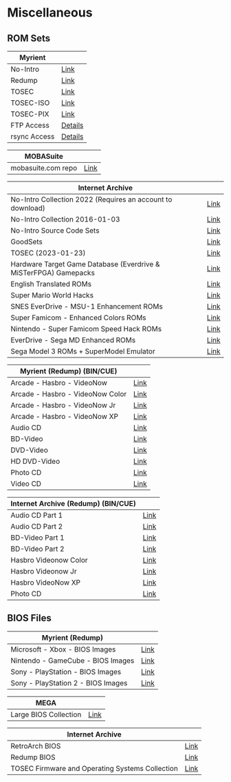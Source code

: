# Miscellaneous

## **ROM Sets**

|**Myrient**||
| ------ | ------ |
| No-Intro | [Link](https://myrient.erista.me/files/No-Intro/) |
| Redump | [Link](https://myrient.erista.me/files/Redump/) |
| TOSEC | [Link](https://myrient.erista.me/files/TOSEC/) |
| TOSEC-ISO | [Link](https://myrient.erista.me/files/TOSEC-ISO/) |
| TOSEC-PIX | [Link](https://myrient.erista.me/files/TOSEC-PIX/) |
| FTP Access | [Details](https://myrient.erista.me/ftp/) |
| rsync Access | [Details](https://myrient.erista.me/rsync/) |

|**MOBASuite**||
| ------ | ------ |
| mobasuite.com repo | [Link](http://81.234.103.195/) |

|**Internet Archive**||
| ------ | ------ |
| No-Intro Collection 2022 (Requires an account to download) | [Link](https://archive.org/download/no-intro_romsets/no-intro%20romsets/) |
| No-Intro Collection 2016-01-03 | [Link](https://archive.org/download/No-Intro-Collection_2016-01-03_Fixed) |
| No-Intro Source Code Sets | [Link](https://archive.org/download/ni-sc/ni-sc/) |
| GoodSets | [Link](https://archive.org/details/@gudset) |
| TOSEC (2023-01-23) | [Link](hhttps://archive.org/download/tosec-main) |
| Hardware Target Game Database (Everdrive & MiSTerFPGA) Gamepacks | [Link](https://archive.org/download/htgdb-gamepacks) |
| English Translated ROMs | [Link](https://archive.org/download/En-ROMs/En-ROMs/) |
| Super Mario World Hacks | [Link](https://archive.org/download/super-mario-world-hacks) |
| SNES EverDrive - MSU-1 Enhancement ROMs | [Link](https://archive.org/download/nintendo-super-famicom-msu1/ROMs/Nintendo%20-%20Super%20Famicom%20-%20MSU1/) |
| Super Famicom - Enhanced Colors ROMs | [Link](https://archive.org/download/super-famicom-enhanced-colors/ROMs/) |
| Nintendo - Super Famicom Speed Hack ROMs | [Link](https://archive.org/download/sfc-speedhacks/ROMs/) |
| EverDrive - Sega MD Enhanced ROMs | [Link](https://archive.org/download/SegaMD-Enhanced-ROMs/ROMs/) |
| Sega Model 3 ROMs + SuperModel Emulator | [Link](https://archive.org/download/segamodel3/model3/) |

|**Myrient (Redump) (BIN/CUE)**||
| ------ | ------ |
| Arcade - Hasbro - VideoNow | [Link](https://myrient.erista.me/files/Redump/Arcade%20-%20Hasbro%20-%20VideoNow/) |
| Arcade - Hasbro - VideoNow Color | [Link](https://myrient.erista.me/files/Redump/Arcade%20-%20Hasbro%20-%20VideoNow%20Color/) |
| Arcade - Hasbro - VideoNow Jr | [Link](https://myrient.erista.me/files/Redump/Arcade%20-%20Hasbro%20-%20VideoNow%20Jr/) |
| Arcade - Hasbro - VideoNow XP | [Link](https://myrient.erista.me/files/Redump/Arcade%20-%20Hasbro%20-%20VideoNow%20XP/) |
| Audio CD | [Link](https://myrient.erista.me/files/Redump/Audio%20CD/) |
| BD-Video | [Link](https://myrient.erista.me/files/Redump/BD-Video/) |
| DVD-Video | [Link](https://myrient.erista.me/files/Redump/DVD-Video/) |
| HD DVD-Video | [Link](https://myrient.erista.me/files/Redump/HD%20DVD-Video/) |
| Photo CD | [Link](https://myrient.erista.me/files/Redump/Photo%20CD/) |
| Video CD | [Link](https://myrient.erista.me/files/Redump/Video%20CD/) |

|**Internet Archive (Redump) (BIN/CUE)**||
| ------ | ------ |
| Audio CD Part 1 | [Link](https://archive.org/download/audio_cd_part1) |
| Audio CD Part 2 | [Link](https://archive.org/download/audio_cd_part2) |
| BD-Video Part 1 | [Link](https://archive.org/download/bd-video_part1) |
| BD-Video Part 2 | [Link](https://archive.org/download/bd-video_part2) |
| Hasbro Videonow Color | [Link](https://archive.org/download/hasbro_videonow_color) |
| Hasbro Videonow Jr | [Link](https://archive.org/download/hasbro_videonow_jr) |
| Hasbro VideoNow XP | [Link](https://archive.org/download/hasbro_videonow_xp) |
| Photo CD | [Link](https://archive.org/download/redump.photo.revival) |

## **BIOS Files**

|**Myrient (Redump)**||
| ------ | ------ |
| Microsoft - Xbox - BIOS Images | [Link](https://myrient.erista.me/files/Redump/Microsoft%20-%20Xbox%20-%20BIOS%20Images/) |
| Nintendo - GameCube - BIOS Images | [Link](https://myrient.erista.me/files/Redump/Nintendo%20-%20GameCube%20-%20BIOS%20Images/) |
| Sony - PlayStation - BIOS Images | [Link](https://myrient.erista.me/files/Redump/Sony%20-%20PlayStation%20-%20BIOS%20Images/) |
| Sony - PlayStation 2 - BIOS Images | [Link](https://myrient.erista.me/files/Redump/Sony%20-%20PlayStation%202%20-%20BIOS%20Images/) |

|**MEGA**||
| ------ | ------ |
| Large BIOS Collection | [Link](https://mega.nz/folder/9ZdQwaaY#u63KaI0MsKcIqWE2GQmUuA) |

|**Internet Archive**||
| ------ | ------ |
| RetroArch BIOS| [Link](https://archive.org/download/RetroarchSystemFiles/Retroarch-System/) |
| Redump BIOS | [Link](https://archive.org/download/2019_11_25_redump_bios) |
| TOSEC Firmware and Operating Systems Collection | [Link](https://archive.org/download/tosec_fw_os) |
